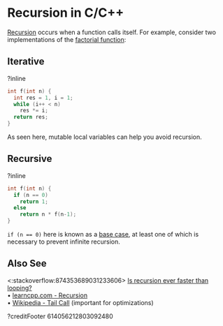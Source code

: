 # Recursion in C/C++
[Recursion](https://en.wikipedia.org/wiki/Recursion_(computer_science)) occurs when a function calls itself.
For example, consider two implementations of the [factorial function](https://en.wikipedia.org/wiki/Factorial):

## Iterative
?inline
```c
int f(int n) {
  int res = 1, i = 1;
  while (i++ < n)
    res *= i;
  return res;
}
```
As seen here, mutable local variables can help you avoid recursion.

## Recursive
?inline
```c
int f(int n) {
  if (n == 0)
    return 1;
  else
    return n * f(n-1);
}
```
`if (n == 0)` here is known as a [base case](https://en.wikipedia.org/wiki/Recursion_(computer_science)#Base_case),
at least one of which is necessary to prevent infinite recursion.

## Also See
<:stackoverflow:874353689031233606>
[Is recursion ever faster than looping?](https://stackoverflow.com/q/2651112/5740428)  
•
[learncpp.com - Recursion](https://www.learncpp.com/cpp-tutorial/recursion)  
•
[Wikipedia - Tail Call](https://en.wikipedia.org/wiki/Tail_call) (important for optimizations)

?creditFooter 614056212803092480